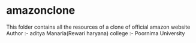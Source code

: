 # amazonclone
This folder contains all the resources of a clone of official amazon website
Author :- aditya Manaria(Rewari haryana)
college :- Poornima University
